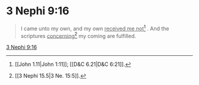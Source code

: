 # 3 Nephi 9:16

> I came unto my own, and my own <u>received me not</u>[^a] . And the scriptures <u>concerning</u>[^b] my coming are fulfilled.

[3 Nephi 9:16](https://www.churchofjesuschrist.org/study/scriptures/bofm/3-ne/9?lang=eng&id=p16#p16)


[^a]: [[John 1.11|John 1:11]]; [[D&C 6.21|D&C 6:21]].  
[^b]: [[3 Nephi 15.5|3 Ne. 15:5]].  
